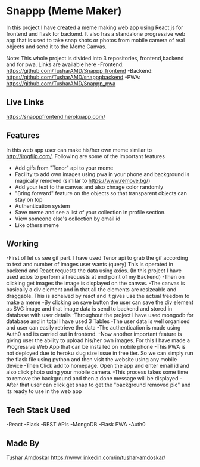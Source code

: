 # Snappp (Meme Maker)

In this project I have created a meme making web app using React js for frontend and flask for backend. It also has a standalone progressive web app that is used to take snap shots or photos from mobile camera of real objects and send it to the Meme Canvas.

Note: This whole project is divided into 3 repositories, frontend,backend and for pwa. Links are available here
-Frontend: https://github.com/TusharAMD/Snappp_frontend
-Backend: https://github.com/TusharAMD/snapppbackend
-PWA: https://github.com/TusharAMD/Snappp_pwa

## Live Links
https://snapppfrontend.herokuapp.com/

## Features
In this web app user can make his/her own meme similar to http://imgflip.com/. Following are some of the important features
- Add gifs from "Tenor" api to your meme
- Facility to add own images using pwa in your phone and background is magically removed (similar to https://www.remove.bg/)
- Add your text to the canvas and also chnage color randomly
- "Bring forward" feature on the objects so that transparent objects can stay on top
- Authentication system
- Save meme and see a list of your collection in profile section.
- View someone else's collection by email id
- Like others meme

## Working
-First of let us see gif part. I have used Tenor api to grab the gif according to text and number of images user wants (query)
This is operated in backend and React requests the data using axios. (In this project I have used axios to perform all requests at end point of my Backend)
-Then on clicking get images the image is displayed on the canvas.
-The canvas is basically a div element and in that all the elements are resizeable and draggable. This is acheived by react and it gives use the actual freedom to make a meme
-By clicking on save button the user can save the div element as SVG image and that image data is send to backend and stored in database with user details
-Throughout the project I have used mongodb for database and in total I have used 3 Tables 
-The user data is well organised and user can easily retrieve the data
-The authentication is made using Auth0 and its carried out in frontend.
-Now another important feature is giving user the ability to upload his/her own images. For this I have made a Progressive Web App that can be installed on mobile phone
-This PWA is not deployed due to heroku slug size issue in free tier. So we can simply run the flask file using python and then visit the website using any mobile device
-Then Click add to homepage. Open the app and enter email id and also click photo using your mobile camera.
-This process takes some time to remove the background and then a done message will be displayed
-After that user can click get snap to get the "background removed pic" and its ready to use in the web app

## Tech Stack Used
-React
-Flask
-REST APIs
-MongoDB
-Flask PWA 
-Auth0

## Made By
Tushar Amdoskar
https://www.linkedin.com/in/tushar-amdoskar/

